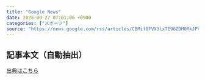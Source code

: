 ```yaml
---
title: "Google News"
date: 2025-09-27 07:01:06 +0900
categories: ["スポーツ"]
source: "https://news.google.com/rss/articles/CBMif0FVX3lxTE96ZDM0RkJPVjE5T2lwUkxfbHJQZm1ILXZGVHV0MXZiYXVfbF96YjdPZ05kbU10YVZFZE0tLXFXZUlUdXp2UG9zeUVKSk1ZM1REZFFXZWdneVBDT2V0bDZMLUxsTXRTUUtPeXEyd0k0SV9SZVA3N3JiMy1weTNyZnM?oc=5"
---
```


## 記事本文（自動抽出）
<body class="y0K44d EA71Tc" id="readabilityBody"></body>

[出典はこちら](https://news.google.com/rss/articles/CBMif0FVX3lxTE96ZDM0RkJPVjE5T2lwUkxfbHJQZm1ILXZGVHV0MXZiYXVfbF96YjdPZ05kbU10YVZFZE0tLXFXZUlUdXp2UG9zeUVKSk1ZM1REZFFXZWdneVBDT2V0bDZMLUxsTXRTUUtPeXEyd0k0SV9SZVA3N3JiMy1weTNyZnM?oc=5)
